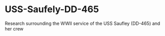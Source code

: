 # USS-Saufely-DD-465
Research surrounding the WWII service of the USS Saufley (DD-465) and her crew
